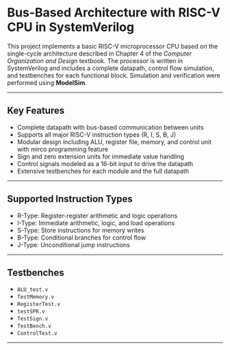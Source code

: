 Bus-Based Architecture with RISC-V CPU in SystemVerilog
=======================================================

This project implements a basic RISC-V microprocessor CPU based on the single-cycle architecture described in Chapter 4 of the *Computer Organization and Design* textbook. The processor is written in SystemVerilog and includes a complete datapath, control flow simulation, and testbenches for each functional block. Simulation and verification were performed using **ModelSim**.

---

 ## Key Features
- Complete datapath with bus-based communication between units  
- Supports all major RISC-V instruction types (R, I, S, B, J)  
- Modular design including ALU, register file, memory, and control unit with mirco programming feature  
- Sign and zero extension units for immediate value handling  
- Control signals modeled as a 16-bit input to drive the datapath  
- Extensive testbenches for each module and the full datapath  

---

 ## Supported Instruction Types
- R-Type: Register-register arithmetic and logic operations  
- I-Type: Immediate arithmetic, logic, and load operations  
- S-Type: Store instructions for memory writes  
- B-Type: Conditional branches for control flow  
- J-Type: Unconditional jump instructions  

---

## Testbenches
- `ALU_test.v`  
- `TestMemory.v`  
- `RegisterTest.v`  
- `testSPR.v`  
- `TestSign.v`  
- `TestBench.v`  
- `ControlTest.v`  

---
